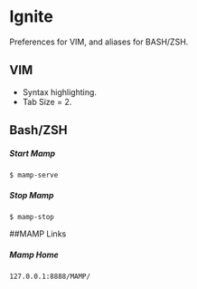 # Ignite
Preferences for VIM, and aliases for BASH/ZSH.
## VIM
* Syntax highlighting.  
* Tab Size = 2.  

## Bash/ZSH  
##### Start Mamp
    $ mamp-serve    
##### Stop Mamp
    $ mamp-stop  

##MAMP Links 
##### Mamp Home
    127.0.0.1:8888/MAMP/
